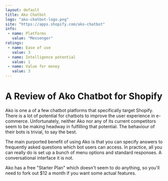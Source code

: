 ```yaml
---
layout: default
title: Ako Chatbot
logo: "ako-chatbot-logo.png"
site: "https://apps.shopify.com/ako-chatbot"
info:
 - name: Platforms
   value: "Messenger"
ratings:
 - name: Ease of use
   value: 3
 - name: Intelligence potential
   value: 1
 - name: Value for money
   value: 3
---
```


A Review of Ako Chatbot for Shopify
===================================

Ako is one a of a few chatbot platforms that specifically target
Shopify. There is a lot of potential for chatbots to improve the user
experience in e-commerce. Unfortunately, neither Ako nor any of its current
competitors seem to be making headway in fulfilling that
potential. The behaviour of their bots is trivial, to say the best.

The main purported benefit of using Ako is that you can specify
answers to frequently asked questions which bot users can access. In
practice, all you can really do is set up a bunch of menu options and
standard responses. A conversational interface it is not.

Ako has a free "Starter Plan" which doesn't seem to do anything, so
you'll need to fork out $12 a month if you want some actual features.

